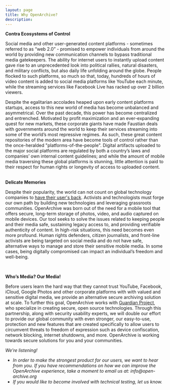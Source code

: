 ```yaml
---
layout: page
title: Why OpenArchive?
description: 
---
```


<b>Contra Ecosystems of Control</b><br>
<p>Social media and other user-generated content platforms - sometimes referred to as “web 2.0” - promised to empower individuals from around the world by providing new communication channels to bypass traditional media gatekeepers. The ability for internet users to instantly upload content gave rise to an unprecedented look into political rallies, natural disasters, and military conflicts, but also daily life unfolding around the globe. People flocked to such platforms, so much so that, today, hundreds of hours of video content is added to social media platforms like YouTube each minute, while the streaming services like Facebook Live has racked up over 2 billion viewers.</p>
<p>Despite the egalitarian accolades heaped upon early content platforms startups, access to this new world of media has become unbalanced and asymmetrical. Over the past decade, this power has become centralized and entrenched. Motivated by profit maximization and an ever-expanding quest for new markets, these corporate giants have made Faustian deals with governments around the world to keep their services streaming into some of the world’s most repressive regimes. As such, these great content repositories of the modern area have become tools of control rather than the once-heralded "platforms-of-the-people". Digital artifacts uploaded to the major social platforms are regulated by both a country’s laws and companies’ own internal content guidelines; and while the amount of mobile media traversing these global platforms is stunning, little attention is paid to their respect for human rights or longevity of access to uploaded content.</p>
<br>
<b>Delicate Memories</b>
<p>Despite their popularity, the world can not count on global technology companies to <a href="https://www.eff.org/who-has-your-back-2017">have their user's back</a>. Activists and technologists must forge our own path by building new technologies and leveraging grassroots communities. OpenArchive was born out of the need for a mobile tool that offers secure, long-term storage of photos, video, and audio captured on mobile devices. Our tool seeks to solve the issues related to keeping people and their media safe, sustaining legacy access to, and providing verifiable authenticity of content. In high-risk situations, this need becomes even more profound. Human rights defenders, citizen journalists, and front-line activists are being targeted on social media and do not have safe, alternative ways to manage and store their sensitive mobile media. In some cases, being digitally compromised can impact an individual’s freedom and well-being.</p>
<br>

<p><b>Who’s Media? Our Media!</b></p>
<p>Before users learn the hard way that they cannot trust YouTube, Facebook, iCloud, Google Photos and other corporate platforms with with valued and sensitive digital media, we provide an alternative secure archiving solution at scale. To further this goal, OpenArchive works with <a href="https://guardianproject.info/">Guardian Project</a>, who specialize in creating secure, open source technologies. Through this partnership, along with security usability experts, we will double our effort to provide our global community with even stronger,  our easy-to-use, protection and new features that are created specifically to allow users to circumvent threats to freedom of expression such as device confiscation, network blocking, internet shutdowns, and more. OpenArchive is working towards secure solutions for you and your communities.</p>

<i>We’re listening!</i>
<ul>
  <li><i>In order to make the strongest product for our users, we want to hear from you. If you have recommendations on how we can improve the OpenArchive experience, take a moment to email us at: info@open-archive.org</i></li>
  <li><i>If you would like to become involved with technical testing, let us know.</i></li>



